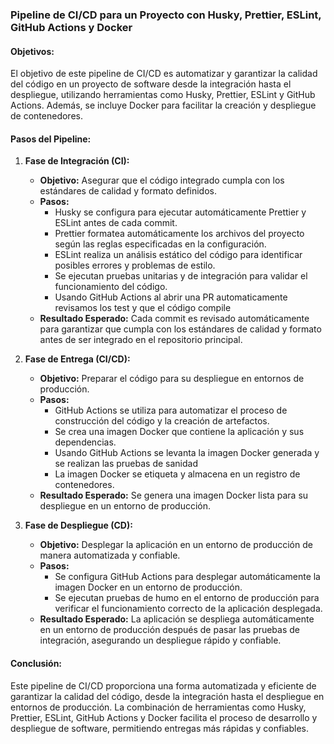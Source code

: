 ### Pipeline de CI/CD para un Proyecto con Husky, Prettier, ESLint, GitHub Actions y Docker

#### Objetivos:

El objetivo de este pipeline de CI/CD es automatizar y garantizar la calidad del código en un proyecto de software desde la integración hasta el despliegue, utilizando herramientas como Husky, Prettier, ESLint y GitHub Actions. Además, se incluye Docker para facilitar la creación y despliegue de contenedores.

#### Pasos del Pipeline:

1. **Fase de Integración (CI):**

    - **Objetivo:** Asegurar que el código integrado cumpla con los estándares de calidad y formato definidos.
    - **Pasos:**
        - Husky se configura para ejecutar automáticamente Prettier y ESLint antes de cada commit.
        - Prettier formatea automáticamente los archivos del proyecto según las reglas especificadas en la configuración.
        - ESLint realiza un análisis estático del código para identificar posibles errores y problemas de estilo.
        - Se ejecutan pruebas unitarias y de integración para validar el funcionamiento del código.
        - Usando GitHub Actions al abrir una PR automaticamente revisamos los test y que el código compile
    - **Resultado Esperado:** Cada commit es revisado automáticamente para garantizar que cumpla con los estándares de calidad y formato antes de ser integrado en el repositorio principal.

2. **Fase de Entrega (CI/CD):**

    - **Objetivo:** Preparar el código para su despliegue en entornos de producción.
    - **Pasos:**
        - GitHub Actions se utiliza para automatizar el proceso de construcción del código y la creación de artefactos.
        - Se crea una imagen Docker que contiene la aplicación y sus dependencias.
        - Usando GitHub Actions se levanta la imagen Docker generada y se realizan las pruebas de sanidad
        - La imagen Docker se etiqueta y almacena en un registro de contenedores.
    - **Resultado Esperado:** Se genera una imagen Docker lista para su despliegue en un entorno de producción.

3. **Fase de Despliegue (CD):**
    - **Objetivo:** Desplegar la aplicación en un entorno de producción de manera automatizada y confiable.
    - **Pasos:**
        - Se configura GitHub Actions para desplegar automáticamente la imagen Docker en un entorno de producción.
        - Se ejecutan pruebas de humo en el entorno de producción para verificar el funcionamiento correcto de la aplicación desplegada.
    - **Resultado Esperado:** La aplicación se despliega automáticamente en un entorno de producción después de pasar las pruebas de integración, asegurando un despliegue rápido y confiable.

#### Conclusión:

Este pipeline de CI/CD proporciona una forma automatizada y eficiente de garantizar la calidad del código, desde la integración hasta el despliegue en entornos de producción. La combinación de herramientas como Husky, Prettier, ESLint, GitHub Actions y Docker facilita el proceso de desarrollo y despliegue de software, permitiendo entregas más rápidas y confiables.
